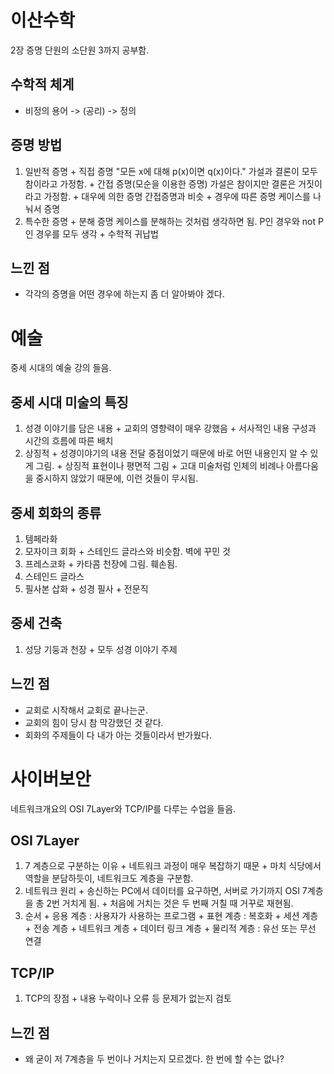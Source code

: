 # 이산수학

2장 증명 단원의 소단원 3까지 공부함.

## 수학적 체계

+ 비정의 용어 -> (공리) -> 정의

## 증명 방법

  1. 일반적 증명
    + 직접 증명
      "모든 x에 대해 p(x)이면 q(x)이다."
      가설과 결론이 모두 참이라고 가정함.
    + 간접 증명(모순을 이용한 증명)
      가설은 참이지만 결론은 거짓이라고 가정함.
    + 대우에 의한 증명
      간접증명과 비슷
    + 경우에 따른 증명
      케이스를 나눠서 증명
  2. 특수한 증명
    + 분해 증명
      케이스를 분해하는 것처럼 생각하면 됨.
      P인 경우와 not P인 경우를 모두 생각
    + 수학적 귀납법

## 느낀 점

+ 각각의 증명을 어떤 경우에 하는지 좀 더 알아봐야 겠다.

# 예술

중세 시대의 예술 강의 들음.

## 중세 시대 미술의 특징

  1. 성경 이야기를 담은 내용
    + 교회의 영향력이 매우 강했음
    + 서사적인 내용 구성과 시간의 흐름에 따른 배치
  2. 상징적
    + 성경이야기의 내용 전달 중점이었기 때문에 바로 어떤 내용인지 알 수 있게 그림.
    + 상징적 표현이나 평면적 그림
    + 고대 미술처럼 인체의 비례나 아름다움을 중시하지 않았기 때문에, 이런 것들이 무시됨.

## 중세 회화의 종류

  1. 템페라화
  2. 모자이크 회화
    + 스테인드 글라스와 비슷함. 벽에 꾸민 것
  3. 프레스코화
    + 카타콤 천장에 그림. 훼손됨.
  4. 스테인드 글라스
  5. 필사본 삽화
    + 성경 필사
    + 전문직

## 중세 건축

  1. 성당 기둥과 천장
    + 모두 성경 이야기 주제

## 느낀 점

+ 교회로 시작해서 교회로 끝나는군.
+ 교회의 힘이 당시 참 막강했던 것 같다.
+ 회화의 주제들이 다 내가 아는 것들이라서 반가웠다.

# 사이버보안

네트워크개요의 OSI 7Layer와 TCP/IP를 다루는 수업을 들음.

## OSI 7Layer

  1. 7 계층으로 구분하는 이유
    + 네트워크 과정이 매우 복잡하기 때문
    + 마치 식당에서 역할을 분담하듯이, 네트워크도 계층을 구분함.
  2. 네트워크 원리
    + 송신하는 PC에서 데이터를 요구하면, 서버로 가기까지 OSI 7계층을 총 2번 거치게 됨.
    + 처음에 거치는 것은 두 번째 거칠 때 거꾸로 재현됨.
  3. 순서
    + 응용 계층 : 사용자가 사용하는 프로그램
    + 표현 계층 : 복호화
    + 세션 계층
    + 전송 계층
    + 네트워크 계층
    + 데이터 링크 계층
    + 물리적 계층 : 유선 또는 무선 연결
## TCP/IP
  1. TCP의 장점
    + 내용 누락이나 오류 등 문제가 없는지 검토

## 느낀 점

+ 왜 굳이 저 7계층을 두 번이나 거치는지 모르겠다. 한 번에 할 수는 없나?
